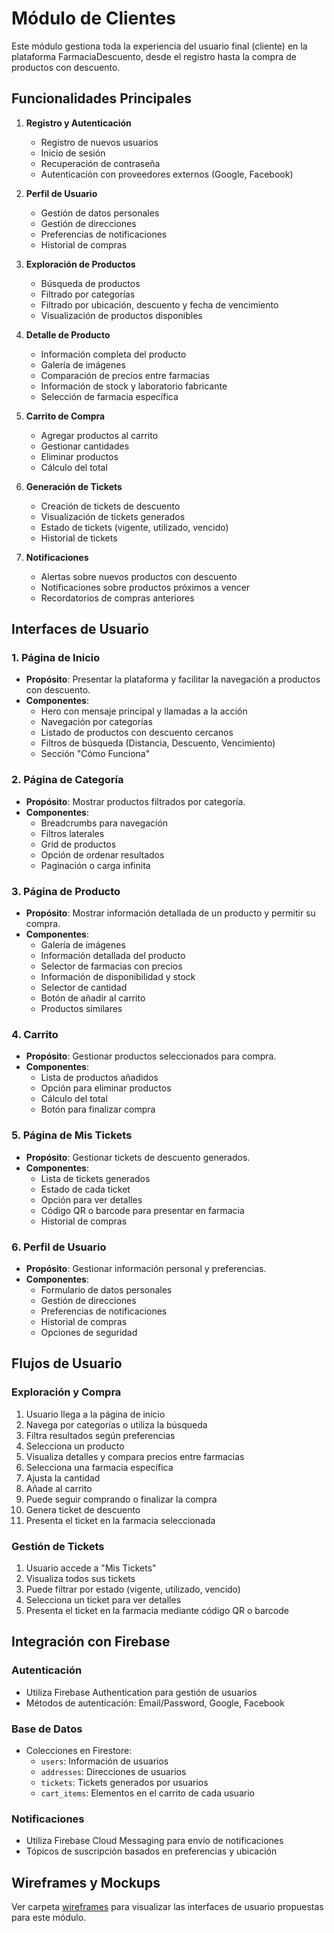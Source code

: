 # Módulo de Clientes

Este módulo gestiona toda la experiencia del usuario final (cliente) en la plataforma FarmaciaDescuento, desde el registro hasta la compra de productos con descuento.

## Funcionalidades Principales

1. **Registro y Autenticación**
   - Registro de nuevos usuarios
   - Inicio de sesión
   - Recuperación de contraseña
   - Autenticación con proveedores externos (Google, Facebook)

2. **Perfil de Usuario**
   - Gestión de datos personales
   - Gestión de direcciones
   - Preferencias de notificaciones
   - Historial de compras

3. **Exploración de Productos**
   - Búsqueda de productos
   - Filtrado por categorías
   - Filtrado por ubicación, descuento y fecha de vencimiento
   - Visualización de productos disponibles

4. **Detalle de Producto**
   - Información completa del producto
   - Galería de imágenes
   - Comparación de precios entre farmacias
   - Información de stock y laboratorio fabricante
   - Selección de farmacia específica

5. **Carrito de Compra**
   - Agregar productos al carrito
   - Gestionar cantidades
   - Eliminar productos
   - Cálculo del total

6. **Generación de Tickets**
   - Creación de tickets de descuento
   - Visualización de tickets generados
   - Estado de tickets (vigente, utilizado, vencido)
   - Historial de tickets

7. **Notificaciones**
   - Alertas sobre nuevos productos con descuento
   - Notificaciones sobre productos próximos a vencer
   - Recordatorios de compras anteriores

## Interfaces de Usuario

### 1. Página de Inicio
- **Propósito**: Presentar la plataforma y facilitar la navegación a productos con descuento.
- **Componentes**:
  - Hero con mensaje principal y llamadas a la acción
  - Navegación por categorías
  - Listado de productos con descuento cercanos
  - Filtros de búsqueda (Distancia, Descuento, Vencimiento)
  - Sección "Cómo Funciona"

### 2. Página de Categoría
- **Propósito**: Mostrar productos filtrados por categoría.
- **Componentes**:
  - Breadcrumbs para navegación
  - Filtros laterales
  - Grid de productos
  - Opción de ordenar resultados
  - Paginación o carga infinita

### 3. Página de Producto
- **Propósito**: Mostrar información detallada de un producto y permitir su compra.
- **Componentes**:
  - Galería de imágenes
  - Información detallada del producto
  - Selector de farmacias con precios
  - Información de disponibilidad y stock
  - Selector de cantidad
  - Botón de añadir al carrito
  - Productos similares

### 4. Carrito
- **Propósito**: Gestionar productos seleccionados para compra.
- **Componentes**:
  - Lista de productos añadidos
  - Opción para eliminar productos
  - Cálculo del total
  - Botón para finalizar compra

### 5. Página de Mis Tickets
- **Propósito**: Gestionar tickets de descuento generados.
- **Componentes**:
  - Lista de tickets generados
  - Estado de cada ticket
  - Opción para ver detalles
  - Código QR o barcode para presentar en farmacia
  - Historial de compras

### 6. Perfil de Usuario
- **Propósito**: Gestionar información personal y preferencias.
- **Componentes**:
  - Formulario de datos personales
  - Gestión de direcciones
  - Preferencias de notificaciones
  - Historial de compras
  - Opciones de seguridad

## Flujos de Usuario

### Exploración y Compra
1. Usuario llega a la página de inicio
2. Navega por categorías o utiliza la búsqueda
3. Filtra resultados según preferencias
4. Selecciona un producto
5. Visualiza detalles y compara precios entre farmacias
6. Selecciona una farmacia específica
7. Ajusta la cantidad
8. Añade al carrito
9. Puede seguir comprando o finalizar la compra
10. Genera ticket de descuento
11. Presenta el ticket en la farmacia seleccionada

### Gestión de Tickets
1. Usuario accede a "Mis Tickets"
2. Visualiza todos sus tickets
3. Puede filtrar por estado (vigente, utilizado, vencido)
4. Selecciona un ticket para ver detalles
5. Presenta el ticket en la farmacia mediante código QR o barcode

## Integración con Firebase

### Autenticación
- Utiliza Firebase Authentication para gestión de usuarios
- Métodos de autenticación: Email/Password, Google, Facebook

### Base de Datos
- Colecciones en Firestore:
  - `users`: Información de usuarios
  - `addresses`: Direcciones de usuarios
  - `tickets`: Tickets generados por usuarios
  - `cart_items`: Elementos en el carrito de cada usuario

### Notificaciones
- Utiliza Firebase Cloud Messaging para envío de notificaciones
- Tópicos de suscripción basados en preferencias y ubicación

## Wireframes y Mockups

Ver carpeta [wireframes](./wireframes) para visualizar las interfaces de usuario propuestas para este módulo.
